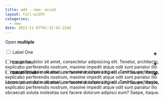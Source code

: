 ```yaml
---
title: add - new- accod
layout: full-width
categories:
  - new
date: 2022-11-07T01:31:42.224Z
---
```

 <html> <head> <title>Tailwind CSS Accordion</title> <link href="https://cdn.jsdelivr.net/npm/tailwindcss/dist/tailwind.min.css" rel="stylesheet"> <style> /* Tab content - closed */ .tab-content { max-height: 0; -webkit-transition: max-height .35s; -o-transition: max-height .35s; transition: max-height .35s; } /* :checked - resize to full height */ .tab input:checked ~ .tab-content { max-height: 100vh; } /* Label formatting when open */ .tab input:checked + label{ /*@apply text-xl p-5 border-l-2 border-indigo-500 bg-gray-100 text-indigo*/ font-size: 1.25rem; /*.text-xl*/ padding: 1.25rem; /*.p-5*/ border-left-width: 2px; /*.border-l-2*/ border-color: #6574cd; /*.border-indigo*/ background-color: #f8fafc; /*.bg-gray-100 */ color: #6574cd; /*.text-indigo*/ } /* Icon */ .tab label::after { float:right; right: 0; top: 0; display: block; width: 1.5em; height: 1.5em; line-height: 1.5; font-size: 1.25rem; text-align: center; -webkit-transition: all .35s; -o-transition: all .35s; transition: all .35s; } /* Icon formatting - closed */ .tab input[type=checkbox] + label::after { content: "+"; font-weight:bold; /*.font-bold*/ border-width: 1px; /*.border*/ border-radius: 9999px; /*.rounded-full */ border-color: #b8c2cc; /*.border-grey*/ } .tab input[type=radio] + label::after { content: "\25BE"; font-weight:bold; /*.font-bold*/ border-width: 1px; /*.border*/ border-radius: 9999px; /*.rounded-full */ border-color: #b8c2cc; /*.border-grey*/ } /* Icon formatting - open */ .tab input[type=checkbox]:checked + label::after { transform: rotate(315deg); background-color: #6574cd; /*.bg-indigo*/ color: #f8fafc; /*.text-grey-lightest*/ } .tab input[type=radio]:checked + label::after { transform: rotateX(180deg); background-color: #6574cd; /*.bg-indigo*/ color: #f8fafc; /*.text-grey-lightest*/ } </style> 



</head> <body class="font-sans container"> <div class="w-full md:w-3/5 mx-auto p-8"> <p>Open <strong>multiple</strong></p> <div class="shadow-md"> <div class="tab w-full overflow-hidden border-t"> <input class="absolute opacity-0 " id="tab-multi-one" type="checkbox" name="tabs"> <label class="block p-5 leading-normal cursor-pointer" for="tab-multi-one">Label One</label> <div class="tab-content overflow-hidden border-l-2 bg-gray-100 border-indigo-500 leading-normal"> <p class="p-5">Lorem ipsum dolor sit amet, consectetur adipisicing elit. Tenetur, architecto, explicabo perferendis nostrum, maxime impedit atque odit sunt pariatur illo obcaecati soluta molestias iure facere dolorum adipisci eum? Saepe, itaque.</p> </div> </div> 

<div class="tab w-full overflow-hidden border-t"> <input class="absolute opacity-0" id="tab-multi-two" type="checkbox" name="tabs"> <label class="block p-5 leading-normal cursor-pointer" for="tab-multi-two">Label Two</label> <div class="tab-content overflow-hidden border-l-2 bg-gray-100 border-indigo-500 leading-normal"> <p class="p-5">Lorem ipsum dolor sit amet, consectetur adipisicing elit. Tenetur, architecto, explicabo perferendis nostrum, maxime impedit atque odit sunt pariatur illo obcaecati soluta molestias iure facere dolorum adipisci eum? Saepe, itaque.</p> </div> </div> 

<div class="tab w-full overflow-hidden border-t"> <input class="absolute opacity-0" id="tab-multi-three" type="checkbox" name="tabs"> <label class="block p-5 leading-normal cursor-pointer" for="tab-multi-three">Label Three</label> <div class="tab-content overflow-hidden border-l-2 bg-gray-100 border-indigo-500 leading-normal"> <p class="p-5">Lorem ipsum dolor sit amet, consectetur adipisicing elit. Tenetur, architecto, explicabo perferendis nostrum, maxime impedit atque odit sunt pariatur illo obcaecati soluta molestias iure facere dolorum adipisci eum? Saepe, itaque.</p> </div> </div> </div> </div> <div class="w-full md:w-3/5 mx-auto p-8">